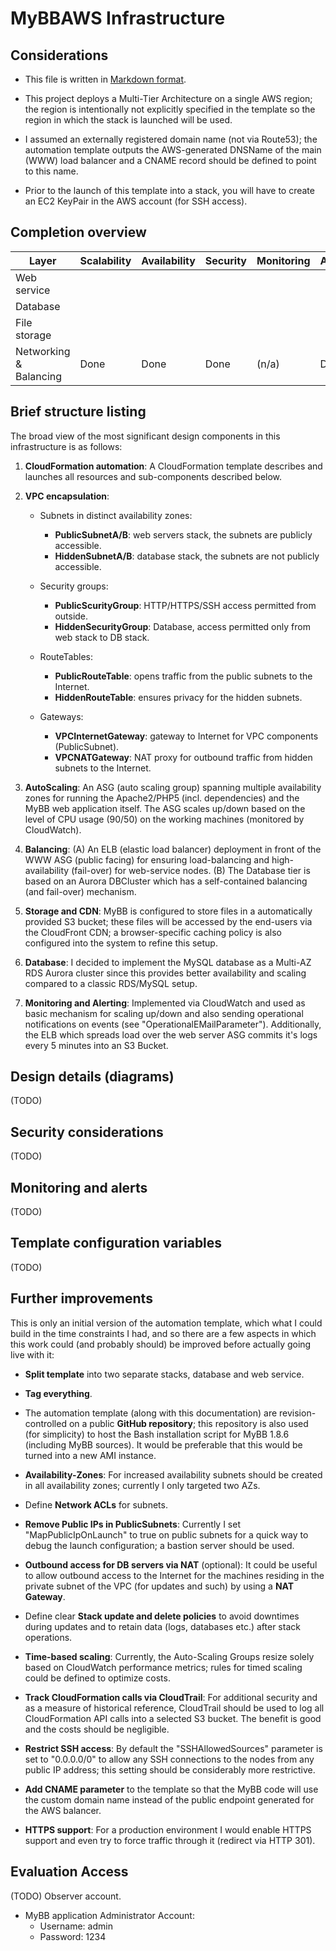# MyBBAWS Infrastructure

## Considerations

- This file is written in [Markdown format](https://daringfireball.net/projects/markdown/syntax).

- This project deploys a Multi-Tier Architecture on a single AWS region; the region is
intentionally not explicitly specified in the template so the region in which the stack is launched
will be used.

- I assumed an externally registered domain name (not via Route53); the automation template outputs
the AWS-generated DNSName of the main (WWW) load balancer and a CNAME record should be defined to
point to this name.

- Prior to the launch of this template into a stack, you will have to create an EC2 KeyPair in
the AWS account (for SSH access).

## Completion overview

Layer                  | Scalability | Availability | Security | Monitoring | Automation
-----------------------|-------------|--------------|----------|------------|------------
Web service            |             |              |          |            |
Database               |             |              |          |            |
File storage           |             |              |          |            |
Networking & Balancing | Done        | Done         | Done     | (n/a)      | Done

## Brief structure listing

The broad view of the most significant design components in this infrastructure is as follows:

1. **CloudFormation automation**: A CloudFormation template describes and launches all resources
and sub-components described below.

2. **VPC encapsulation**:

    - Subnets in distinct availability zones:
        - **PublicSubnetA/B**: web servers stack, the subnets are publicly accessible.
        - **HiddenSubnetA/B**: database stack, the subnets are not publicly accessible.

    - Security groups:
        - **PublicScurityGroup**: HTTP/HTTPS/SSH access permitted from outside.
        - **HiddenSecurityGroup**: Database, access permitted only from web stack to DB stack.

    - RouteTables:
        - **PublicRouteTable**: opens traffic from the public subnets to the Internet.
        - **HiddenRouteTable**: ensures privacy for the hidden subnets.

    - Gateways:
        - **VPCInternetGateway**: gateway to Internet for VPC components (PublicSubnet).
        - **VPCNATGateway**: NAT proxy for outbound traffic from hidden subnets to the Internet.

3. **AutoScaling**: An ASG (auto scaling group) spanning multiple availability zones for running
the Apache2/PHP5 (incl. dependencies) and the MyBB web application itself. The ASG scales up/down
based on the level of CPU usage (90/50) on the working machines (monitored by CloudWatch).

4. **Balancing**: (A) An ELB (elastic load balancer) deployment in front of the WWW ASG (public
facing) for ensuring load-balancing and high-availability (fail-over) for web-service nodes.
(B) The Database tier is based on an Aurora DBCluster which has a self-contained balancing (and
fail-over) mechanism.

5. **Storage and CDN**: MyBB is configured to store files in a automatically provided S3 bucket;
these files will be accessed by the end-users via the CloudFront CDN; a browser-specific caching
policy is also configured into the system to refine this setup.

6. **Database**: I decided to implement the MySQL database as a Multi-AZ RDS Aurora cluster since
this provides better availability and scaling compared to a classic RDS/MySQL setup.

7. **Monitoring and Alerting**: Implemented via CloudWatch and used as basic mechanism for scaling
up/down and also sending operational notifications on events (see "OperationalEMailParameter").
Additionally, the ELB which spreads load over the web server ASG commits it's logs every 5 minutes
into an S3 Bucket.

## Design details (diagrams)

(TODO)

## Security considerations

(TODO)

## Monitoring and alerts

(TODO)

## Template configuration variables

(TODO)

## Further improvements

This is only an initial version of the automation template, which what I could build in the time
constraints I had, and so there are a few aspects in which this work could (and probably should) be
improved before actually going live with it:

- **Split template** into two separate stacks, database and web service.

- **Tag everything**.

- The automation template (along with this documentation) are revision-controlled on a public
**GitHub repository**; this repository is also used (for simplicity) to host the Bash installation
script for MyBB 1.8.6 (including MyBB sources). It would be preferable that this would be turned
into a new AMI instance.

- **Availability-Zones**: For increased availability subnets should be created in all availability
zones; currently I only targeted two AZs.

- Define **Network ACLs** for subnets.

- **Remove Public IPs in PublicSubnets**: Currently I set "MapPublicIpOnLaunch" to true on public
subnets for a quick way to debug the launch configuration; a bastion server should be used.

- **Outbound access for DB servers via NAT** (optional): It could be useful to allow outbound
access to the Internet for the machines residing in the private subnet of the VPC (for updates and
such) by using a **NAT Gateway**.

- Define clear **Stack update and delete policies** to avoid downtimes during updates and to retain data (logs, databases etc.) after stack operations.

- **Time-based scaling**: Currently, the Auto-Scaling Groups resize solely based on CloudWatch
performance metrics; rules for timed scaling could be defined to optimize costs.

- **Track CloudFormation calls via CloudTrail**: For additional security and as a measure of
historical reference, CloudTrail should be used to log all CloudFormation API calls into a selected
S3 bucket. The benefit is good and the costs should be negligible.

- **Restrict SSH access**: By default the "SSHAllowedSources" parameter is set to "0.0.0.0/0" to
allow any SSH connections to the nodes from any public IP address; this setting should be
considerably more restrictive.

- **Add CNAME parameter** to the template so that the MyBB code will use the custom domain name
instead of the public endpoint generated for the AWS balancer.

- **HTTPS support**: For a production environment I would enable HTTPS support and even try to
force traffic through it (redirect via HTTP 301).

## Evaluation Access

(TODO) Observer account.

- MyBB application Administrator Account:
    - Username: admin
    - Password: 1234